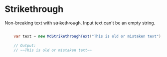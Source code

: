 # Strikethrough

Non-breaking text with ~~strikethrough~~. Input text can't be an empty string.

```cs

    var text = new MdStrikethroughText("This is old or mistaken text");
    
    // Output:
    // ~~This is old or mistaken text~~ 
    
```